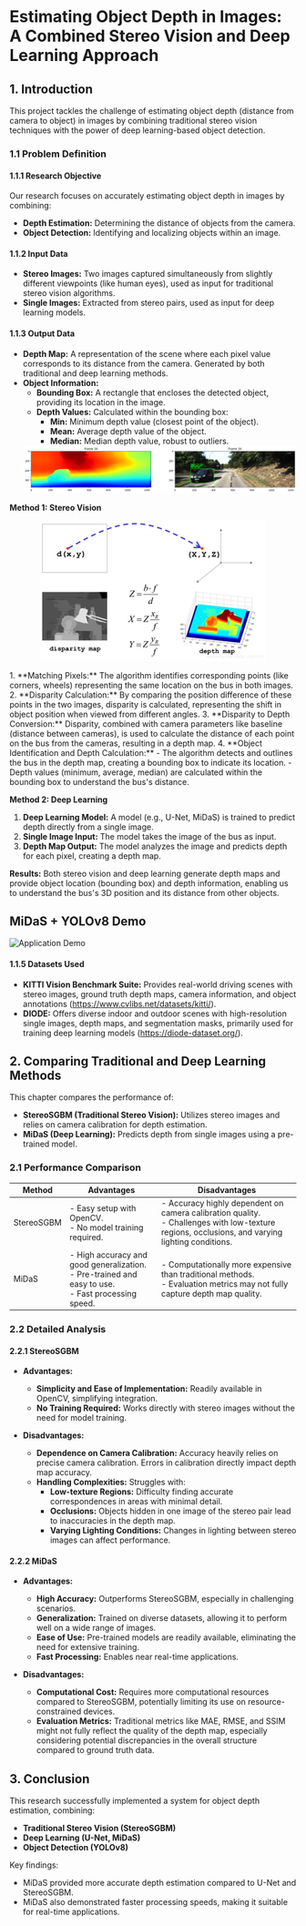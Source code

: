 # Estimating Object Depth in Images: A Combined Stereo Vision and Deep Learning Approach

## 1. Introduction

This project tackles the challenge of estimating object depth (distance from camera to object) in images by combining traditional stereo vision techniques with the power of deep learning-based object detection.

### 1.1 Problem Definition

#### 1.1.1 Research Objective
Our research focuses on accurately estimating object depth in images by combining:

- **Depth Estimation:** Determining the distance of objects from the camera.
- **Object Detection:** Identifying and localizing objects within an image.

#### 1.1.2 Input Data

- **Stereo Images:** Two images captured simultaneously from slightly different viewpoints (like human eyes), used as input for traditional stereo vision algorithms.
- **Single Images:** Extracted from stereo pairs, used as input for deep learning models.

#### 1.1.3 Output Data

- **Depth Map:** A representation of the scene where each pixel value corresponds to its distance from the camera. Generated by both traditional and deep learning methods.
- **Object Information:**
   - **Bounding Box:** A rectangle that encloses the detected object, providing its location in the image.
   - **Depth Values:** Calculated within the bounding box:
      - **Min:** Minimum depth value (closest point of the object).
      - **Mean:** Average depth value of the object.
      - **Median:** Median depth value, robust to outliers.
  <img src="/output/frame34.png" alt="Example Image 1"/>

**Method 1: Stereo Vision**

<p align="center">
  <img src="/output/width_396.webp" alt="Example Image 2" width="396"/>
</p>
1. **Matching Pixels:** The algorithm identifies corresponding points (like corners, wheels) representing the same location on the bus in both images.
2. **Disparity Calculation:** By comparing the position difference of these points in the two images, disparity is calculated, representing the shift in object position when viewed from different angles.
3. **Disparity to Depth Conversion:** Disparity, combined with camera parameters like baseline (distance between cameras), is used to calculate the distance of each point on the bus from the cameras, resulting in a depth map.
4. **Object Identification and Depth Calculation:**
   - The algorithm detects and outlines the bus in the depth map, creating a bounding box to indicate its location.
   - Depth values (minimum, average, median) are calculated within the bounding box to understand the bus's distance.

**Method 2: Deep Learning**

1. **Deep Learning Model:** A model (e.g., U-Net, MiDaS) is trained to predict depth directly from a single image.
2. **Single Image Input:** The model takes the image of the bus as input.
3. **Depth Map Output:** The model analyzes the image and predicts depth for each pixel, creating a depth map.

**Results:** Both stereo vision and deep learning generate depth maps and provide object location (bounding box) and depth information, enabling us to understand the bus's 3D position and its distance from other objects.

## MiDaS + YOLOv8 Demo

![Application Demo](/output/out6%20(29).gif)

#### 1.1.5 Datasets Used

- **KITTI Vision Benchmark Suite:** Provides real-world driving scenes with stereo images, ground truth depth maps, camera information, and object annotations (https://www.cvlibs.net/datasets/kitti/).
- **DIODE:** Offers diverse indoor and outdoor scenes with high-resolution single images, depth maps, and segmentation masks, primarily used for training deep learning models (https://diode-dataset.org/).

## 2. Comparing Traditional and Deep Learning Methods

This chapter compares the performance of:

- **StereoSGBM (Traditional Stereo Vision):** Utilizes stereo images and relies on camera calibration for depth estimation.
- **MiDaS (Deep Learning):** Predicts depth from single images using a pre-trained model.

### 2.1 Performance Comparison

| Method       | Advantages                                                                          | Disadvantages                                                                                                                                                              |
|--------------|-----------------------------------------------------------------------------------|--------------------------------------------------------------------------------------------------------------------------------------------------------------------------|
| StereoSGBM | - Easy setup with OpenCV. <br> - No model training required.                    | - Accuracy highly dependent on camera calibration quality. <br>-  Challenges with low-texture regions, occlusions, and varying lighting conditions.                   |
| MiDaS      | - High accuracy and good generalization. <br>- Pre-trained and easy to use. <br>- Fast processing speed. | - Computationally more expensive than traditional methods. <br>- Evaluation metrics may not fully capture depth map quality.                                          |                                       |

### 2.2 Detailed Analysis

#### 2.2.1 StereoSGBM

- **Advantages:**
   - **Simplicity and Ease of Implementation:**  Readily available in OpenCV, simplifying integration.
   - **No Training Required:**  Works directly with stereo images without the need for model training.

- **Disadvantages:**
   - **Dependence on Camera Calibration:** Accuracy heavily relies on precise camera calibration. Errors in calibration directly impact depth map accuracy.
   - **Handling Complexities:** Struggles with:
      - **Low-texture Regions:**  Difficulty finding accurate correspondences in areas with minimal detail.
      - **Occlusions:** Objects hidden in one image of the stereo pair lead to inaccuracies in the depth map. 
      - **Varying Lighting Conditions:** Changes in lighting between stereo images can affect performance.

#### 2.2.2 MiDaS

- **Advantages:**
   - **High Accuracy:**  Outperforms StereoSGBM, especially in challenging scenarios.
   - **Generalization:** Trained on diverse datasets, allowing it to perform well on a wide range of images.
   - **Ease of Use:**  Pre-trained models are readily available, eliminating the need for extensive training.
   - **Fast Processing:** Enables near real-time applications.

- **Disadvantages:**
   - **Computational Cost:**  Requires more computational resources compared to StereoSGBM, potentially limiting its use on resource-constrained devices.
   - **Evaluation Metrics:** Traditional metrics like MAE, RMSE, and SSIM might not fully reflect the quality of the depth map, especially considering potential discrepancies in the overall structure compared to ground truth data.

## 3. Conclusion

This research successfully implemented a system for object depth estimation, combining:

- **Traditional Stereo Vision (StereoSGBM)**
- **Deep Learning (U-Net, MiDaS)**
- **Object Detection (YOLOv8)**

Key findings:
 - MiDaS provided more accurate depth estimation compared to U-Net and StereoSGBM.
 - MiDaS also demonstrated faster processing speeds, making it suitable for real-time applications.


